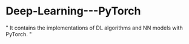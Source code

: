 # Deep-Learning---PyTorch



" It contains the implementations of DL algorithms and NN models with PyTorch. "
 
